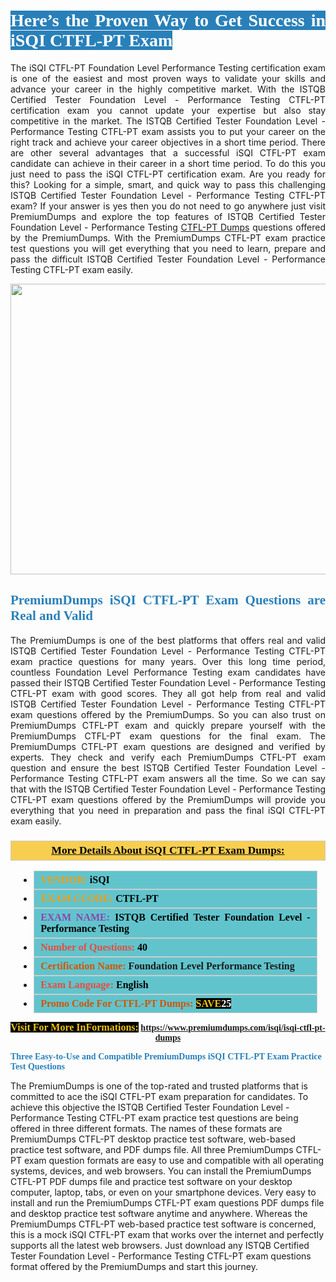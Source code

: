 <h1 style="text-align: justify;"><span style="color:#ffffff;"><span style="font-family:Georgia,serif;"><strong><span style="background-color:#2980b9;">Here’s the Proven Way to Get Success in iSQI CTFL-PT Exam</span></strong></span></span></h1>

<p style="text-align: justify;">The iSQI CTFL-PT Foundation Level Performance Testing certification exam is one of the easiest and most proven ways to validate your skills and advance your career in the highly competitive market. With the ISTQB Certified Tester Foundation Level - Performance Testing CTFL-PT certification exam you cannot update your expertise but also stay competitive in the market. The ISTQB Certified Tester Foundation Level - Performance Testing CTFL-PT exam assists you to put your career on the right track and achieve your career objectives in a short time period. There are other several advantages that a successful iSQI CTFL-PT exam candidate can achieve in their career in a short time period. To do this you just need to pass the iSQI CTFL-PT certification exam. Are you ready for this? Looking for a simple, smart, and quick way to pass this challenging ISTQB Certified Tester Foundation Level - Performance Testing CTFL-PT exam? If your answer is yes then you do not need to go anywhere just visit PremiumDumps and explore the top features of ISTQB Certified Tester Foundation Level - Performance Testing <a href="https://www.premiumdumps.com/isqi/isqi-ctfl-pt-dumps">CTFL-PT Dumps</a> questions offered by the PremiumDumps. With the PremiumDumps CTFL-PT exam practice test questions you will get everything that you need to learn, prepare and pass the difficult ISTQB Certified Tester Foundation Level - Performance Testing CTFL-PT exam easily.</p>

<p style="text-align: center;"><a href="https://www.premiumdumps.com/isqi/isqi-ctfl-pt-dumps"><img alt="" src="https://i.imgur.com/KJGzbJ2.jpeg" style="width: 700px; height: 465px;" /></a></p>

<h2 style="text-align: justify;"><span style="color:#2980b9;"><span style="font-family:Georgia,serif;"><strong>PremiumDumps iSQI CTFL-PT Exam Questions are Real and Valid</strong></span></span></h2>

<p style="text-align: justify;">The PremiumDumps is one of the best platforms that offers real and valid ISTQB Certified Tester Foundation Level - Performance Testing CTFL-PT exam practice questions for many years. Over this long time period, countless Foundation Level Performance Testing exam candidates have passed their ISTQB Certified Tester Foundation Level - Performance Testing CTFL-PT exam with good scores. They all got help from real and valid ISTQB Certified Tester Foundation Level - Performance Testing CTFL-PT exam questions offered by the PremiumDumps. So you can also trust on PremiumDumps CTFL-PT exam and quickly prepare yourself with the PremiumDumps CTFL-PT exam questions for the final exam. The PremiumDumps CTFL-PT exam questions are designed and verified by experts. They check and verify each PremiumDumps CTFL-PT exam question and ensure the best ISTQB Certified Tester Foundation Level - Performance Testing CTFL-PT exam answers all the time. So we can say that with the ISTQB Certified Tester Foundation Level - Performance Testing CTFL-PT exam questions offered by the PremiumDumps will provide you everything that you need in preparation and pass the final iSQI CTFL-PT exam easily.</p>

<h3 style="background: #f7ce50; border: 1px solid rgb(204, 204, 204); padding: 5px 10px; text-align: center;"><span style="font-family:Georgia,serif;"><u><u><span style="color:#000000;"><span style="font-size:11pt"><span style="line-height:normal"><b><span style="font-size:13.0pt"><span cambria="">More Details About iSQI CTFL-PT Exam Dumps:</span></span></b></span></span></span></u></u></span></h3>

<ul>
	<li style="margin:0cm 10pt">
	<div style="background:#61c4cd; border: 1px solid rgb(204, 204, 204); padding: 5px 10px; text-align: justify;"><span style="font-family:Georgia,serif;"><span style="font-size:11pt"><span style="line-height:normal"><b><span style="font-size:12.0pt"><span new="" roman="" times=""><span style="color:#f39c12;">VENDOR:</span> <span style="color:#000000;">iSQI</span></span></span></b></span></span></span></div>
	</li>
	<li style="margin:0cm 10pt">
	<div style="background: #61c4cd; border: 1px solid rgb(204, 204, 204); padding: 5px 10px; text-align: justify;"><span style="font-family:Georgia,serif;"><span style="font-size:11pt"><span style="line-height:normal"><b><span style="font-size:12.0pt"><span new="" roman="" times=""><span style="color:#f39c12;">EXAM CCODE:</span> <span style="color:#000000;">CTFL-PT</span></span></span></b></span></span></span></div>
	</li>
	<li style="margin:0cm 10pt">
	<div style="background: #61c4cd; border: 1px solid rgb(204, 204, 204); padding: 5px 10px; text-align: justify;"><span style="font-family:Georgia,serif;"><span style="font-size:11pt"><span style="line-height:normal"><b><span style="font-size:12.0pt"><span new="" roman="" times=""><span style="color:#8e44ad;">EXAM NAME:</span> <span style="color:#000000;">ISTQB Certified Tester Foundation Level - Performance Testing</span></span></span></b></span></span></span></div>
	</li>
	<li style="margin:0cm 10pt">
	<div style="background: #61c4cd; border: 1px solid rgb(204, 204, 204); padding: 5px 10px;"><span style="font-family:Georgia,serif;"><span style="font-size:11pt"><span style="line-height:normal"><b><span style="font-size:12.0pt"><span new="" roman="" times=""><span style="color:#e74c3c;">Number of Questions:</span><span style="color:#000000;"><span style="color:#f1c40f;"> </span>40</span></span></span></b></span></span></span></div>
	</li>
	<li style="margin:0cm 10pt">
	<div style="background: #61c4cd; border: 1px solid rgb(204, 204, 204); padding: 5px 10px; text-align: justify;"><span style="font-family:Georgia,serif;"><span style="font-size:11pt"><span style="line-height:normal"><b><span style="font-size:12.0pt"><span new="" roman="" times=""><span style="color:#d35400;">Certification Name:</span> Foundation Level Performance Testing</span></span></b></span></span></span></div>
	</li>
	<li style="margin:0cm 10pt">
	<div style="background: #61c4cd; border: 1px solid rgb(204, 204, 204); padding: 5px 10px; text-align: justify;"><span style="font-family:Georgia,serif;"><span style="font-size:11pt"><span style="line-height:normal"><b><span style="font-size:12.0pt"><span new="" roman="" times=""><span style="color:#e74c3c;">Exam Language:</span> <span style="color:#000000;">English</span></span></span></b></span></span></span></div>
	</li>
	<li style="margin:0cm 10pt">
	<div style="background: #61c4cd; border: 1px solid rgb(204, 204, 204); padding: 5px 10px;"><span style="font-family:Georgia,serif;"><span style="font-size:11pt"><span style="line-height:normal"><b><span style="font-size:12.0pt"><span new="" roman="" times=""><span style="color:#d35400;">Promo Code For CTFL-PT Dumps:</span><span style="color:#f1c40f;"> <span style="background-color:#000000;">SAVE</span></span><span style="color:#ffffff;"><span style="background-color:#000000;">25</span></span></span></span></b></span></span></span></div>
	</li>
</ul>

<p style="text-align: center;"><span style="font-family:Georgia,serif;"><strong><span style="font-size:16px;"><span style="color:#f1c40f;"><span style="background-color:#000000;">Visit For More InFormations:</span></span></span> <a href="https://www.premiumdumps.com/isqi/isqi-ctfl-pt-dumps">https://www.premiumdumps.com/isqi/isqi-ctfl-pt-dumps</a></strong></span></p>

<p><span style="color:#2980b9;"><span style="font-family:Georgia,serif;"><strong><strong><strong>Three Easy-to-Use and Compatible PremiumDumps iSQI CTFL-PT Exam Practice Test Questions</strong></strong></strong></span></span></p>

<p>The PremiumDumps is one of the top-rated and trusted platforms that is committed to ace the iSQI CTFL-PT exam preparation for candidates. To achieve this objective the ISTQB Certified Tester Foundation Level - Performance Testing CTFL-PT exam practice test questions are being offered in three different formats. The names of these formats are PremiumDumps CTFL-PT desktop practice test software, web-based practice test software, and PDF dumps file. All three PremiumDumps CTFL-PT exam question formats are easy to use and compatible with all operating systems, devices, and web browsers. You can install the PremiumDumps CTFL-PT PDF dumps file and practice test software on your desktop computer, laptop, tabs, or even on your smartphone devices. Very easy to install and run the PremiumDumps CTFL-PT exam questions PDF dumps file and desktop practice test software anytime and anywhere. Whereas the PremiumDumps CTFL-PT web-based practice test software is concerned, this is a mock iSQI CTFL-PT exam that works over the internet and perfectly supports all the latest web browsers. Just download any ISTQB Certified Tester Foundation Level - Performance Testing CTFL-PT exam questions format offered by the PremiumDumps and start this journey.</p>
